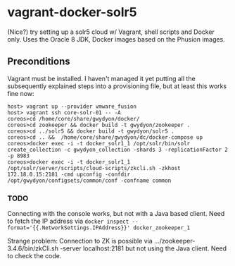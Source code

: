 # vagrant-docker-solr5
(Nice?) try setting up a solr5 cloud w/ Vagrant, shell scripts and Docker only. Uses the Oracle 8 JDK, Docker images based on the Phusion images.

## Preconditions

Vagrant must be installed. 
I haven't managed it yet putting all the subsequently explained steps into a provisioning file, but at least this works fine now:

```
host> vagrant up --provider vmware_fusion
host> vagrant ssh core-solr-01 -- -A
coreos>cd /home/core/share/gwydyon/docker/
coreos>cd zookeeper && docker build -t gwydyon/zookeeper .
coreos>cd ../solr5 && docker build -t gwydyon/solr5 .
coreos>cd .. &&  /home/core/share/gwydyon/dc/docker-compose up
coreos>docker exec -i -t docker_solr1_1 /opt/solr/bin/solr create_collection -c gwydyon_collection -shards 3 -replicationFactor 2 -p 8983
coreos>docker exec -i -t docker_solr1_1 /opt/solr/server/scripts/cloud-scripts/zkcli.sh -zkhost 172.18.0.15:2181 -cmd upconfig -confdir /opt/gwydyon/configsets/common/conf -confname common
```

### TODO
Connecting with the console works, but not with a Java based client.
Need to fetch the IP address via 
```docker inspect --format='{{.NetworkSettings.IPAddress}}' docker_zookeeper_1```

Strange problem: Connection to ZK is possible via
.../zookeeper-3.4.6/bin/zkCli.sh -server localhost:2181
but not using the Java client. Need to check the code.
